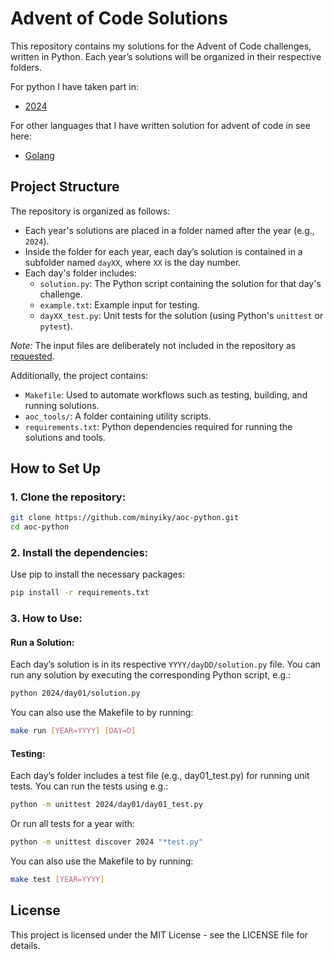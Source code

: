 # Advent of Code Solutions

This repository contains my solutions for the Advent of Code challenges, written in Python. Each year’s solutions will be organized in their respective folders.

For python I have taken part in:
 - [2024](./2024)

For other languages that I have written solution for advent of code in see here:
 - [Golang](https://github.com/minyiky/advent-of-code)

## Project Structure

The repository is organized as follows:

- Each year's solutions are placed in a folder named after the year (e.g., `2024`).
- Inside the folder for each year, each day’s solution is contained in a subfolder named `dayXX`, where `XX` is the day number.
- Each day's folder includes:
  - `solution.py`: The Python script containing the solution for that day's challenge.
  - `example.txt`: Example input for testing.
  - `dayXX_test.py`: Unit tests for the solution (using Python's `unittest` or `pytest`).

*Note:* The input files are deliberately not included in the repository as [requested](https://www.reddit.com/r/adventofcode/wiki/faqs/copyright/inputs/).

Additionally, the project contains:
- `Makefile`: Used to automate workflows such as testing, building, and running solutions.
- `aoc_tools/`: A folder containing utility scripts.
- `requirements.txt`: Python dependencies required for running the solutions and tools.

## How to Set Up

### 1. Clone the repository:

```bash
git clone https://github.com/minyiky/aoc-python.git
cd aoc-python
```

### 2. Install the dependencies:

Use pip to install the necessary packages:
```bash
pip install -r requirements.txt
```

### 3. How to Use:

#### Run a Solution:
Each day’s solution is in its respective `YYYY/dayDD/solution.py` file. You can run any solution by executing the corresponding Python script, e.g.:

```bash
python 2024/day01/solution.py
```

You can also use the Makefile to by running:

```bash
make run [YEAR=YYYY] [DAY=D]
```

#### Testing:

Each day’s folder includes a test file (e.g., day01_test.py) for running unit tests. You can run the tests using e.g.:

```bash
python -m unittest 2024/day01/day01_test.py
```

Or run all tests for a year with:

```bash
python -m unittest discover 2024 "*test.py"
```

You can also use the Makefile to by running:

```bash
make test [YEAR=YYYY]
```


## License
This project is licensed under the MIT License - see the LICENSE file for details.
